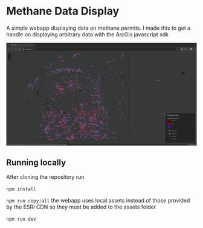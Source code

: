 # Methane Data Display
A simple webapp displaying data on methane permits. I made this to get a handle on displaying arbitrary data with the ArcGis javascript sdk

![webpage screenshot](assets/webpage.png)


## Running locally
After cloning the repository run

``npm install``

``npm run copy:all`` the webapp uses local assets instead of those provided by the ESRI CDN so they must be added to the assets folder

``npm run dev``